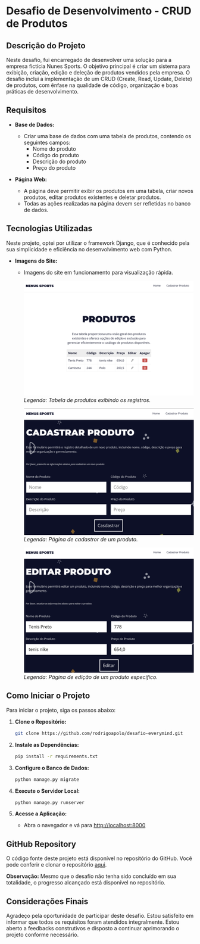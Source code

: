 # Desafio de Desenvolvimento - CRUD de Produtos

## Descrição do Projeto

Neste desafio, fui encarregado de desenvolver uma solução para a empresa fictícia Nunes Sports. O objetivo principal é criar um sistema para exibição, criação, edição e deleção de produtos vendidos pela empresa. O desafio inclui a implementação de um CRUD (Create, Read, Update, Delete) de produtos, com ênfase na qualidade de código, organização e boas práticas de desenvolvimento.

## Requisitos

- **Base de Dados:**
  - Criar uma base de dados com uma tabela de produtos, contendo os seguintes campos:
    - Nome do produto
    - Código do produto
    - Descrição do produto
    - Preço do produto

- **Página Web:**
  - A página deve permitir exibir os produtos em uma tabela, criar novos produtos, editar produtos existentes e deletar produtos.
  - Todas as ações realizadas na página devem ser refletidas no banco de dados.

## Tecnologias Utilizadas

Neste projeto, optei por utilizar o framework Django, que é conhecido pela sua simplicidade e eficiência no desenvolvimento web com Python.

- **Imagens do Site:**
  - Imagens do site em funcionamento para visualização rápida.
  
    ![Tabela de Produtos](img/home.png)
    *Legenda: Tabela de produtos exibindo os registros.*

    ![Página de Cadastror](img/cadastrar.png)
    *Legenda: Página de cadastror de um produto.*

    ![Página de Edição](img/editar.png)
    *Legenda: Página de edição de um produto específico.*

## Como Iniciar o Projeto

Para iniciar o projeto, siga os passos abaixo:

1. **Clone o Repositório:**
   ```bash
   git clone https://github.com/rodrigoapolo/desafio-everymind.git
   ```

2. **Instale as Dependências:**
   ```bash
   pip install -r requirements.txt
   ```

3. **Configure o Banco de Dados:**
   ```bash
   python manage.py migrate
   ```

4. **Execute o Servidor Local:**
   ```bash
   python manage.py runserver
   ```

5. **Acesse a Aplicação:**
   - Abra o navegador e vá para [http://localhost:8000](http://localhost:8000)

## GitHub Repository

O código fonte deste projeto está disponível no repositório do GitHub. Você pode conferir e clonar o repositório [aqui](https://github.com/rodrigoapolo/desafio-everymind/tree/main).

**Observação:** Mesmo que o desafio não tenha sido concluído em sua totalidade, o progresso alcançado está disponível no repositório.

## Considerações Finais

Agradeço pela oportunidade de participar deste desafio. Estou satisfeito em informar que todos os requisitos foram atendidos integralmente. Estou aberto a feedbacks construtivos e disposto a continuar aprimorando o projeto conforme necessário.